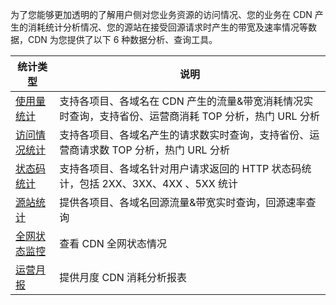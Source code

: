 为了您能够更加透明的了解用户侧对您业务资源的访问情况、您的业务在 CDN 产生的消耗统计分析情况、您的源站在接受回源请求时产生的带宽及速率情况等数据，CDN 为您提供了以下 6 种数据分析、查询工具。

| 统计类型 | 说明 |
|--------|--------|
| [使用量统计](http://tce.fsphere.cn/doc/product/228/6307)    | 支持各项目、各域名在 CDN 产生的流量&带宽消耗情况实时查询，支持省份、运营商消耗 TOP 分析，热门 URL 分析 |
| [访问情况统计](http://tce.fsphere.cn/doc/product/228/6308) | 支持各项目、各域名产生的请求数实时查询，支持省份、运营商请求数 TOP 分析，热门 URL 分析 |
| [状态码统计](http://tce.fsphere.cn/doc/product/228/6309) | 支持各项目、各域名针对用户请求返回的 HTTP 状态码统计，包括 2XX、3XX、4XX 、5XX 统计 |
| [源站统计](http://tce.fsphere.cn/doc/product/228/6310) | 提供各项目、各域名回源流量&带宽实时查询，回源速率查询 |
| [全网状态监控](http://tce.fsphere.cn/doc/product/228/6311) | 查看 CDN 全网状态情况 |
| [运营月报](http://tce.fsphere.cn/doc/product/228/6312) | 提供月度 CDN 消耗分析报表 |